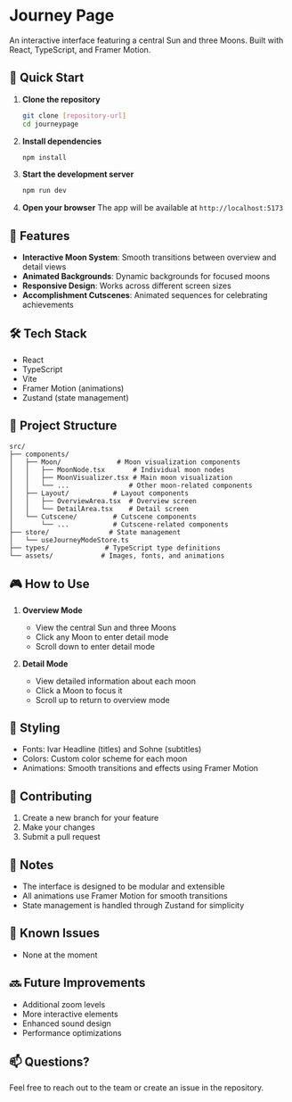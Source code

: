 # Journey Page

An interactive interface featuring a central Sun and three Moons. Built with React, TypeScript, and Framer Motion.

## 🚀 Quick Start

1. **Clone the repository**
   ```bash
   git clone [repository-url]
   cd journeypage
   ```

2. **Install dependencies**
   ```bash
   npm install
   ```

3. **Start the development server**
   ```bash
   npm run dev
   ```

4. **Open your browser**
   The app will be available at `http://localhost:5173`

## 🎯 Features

- **Interactive Moon System**: Smooth transitions between overview and detail views
- **Animated Backgrounds**: Dynamic backgrounds for focused moons
- **Responsive Design**: Works across different screen sizes
- **Accomplishment Cutscenes**: Animated sequences for celebrating achievements

## 🛠️ Tech Stack

- React
- TypeScript
- Vite
- Framer Motion (animations)
- Zustand (state management)

## 🎨 Project Structure

```
src/
├── components/
│   ├── Moon/              # Moon visualization components
│   │   ├── MoonNode.tsx       # Individual moon nodes
│   │   ├── MoonVisualizer.tsx # Main moon visualization
│   │   └── ...               # Other moon-related components
│   ├── Layout/           # Layout components
│   │   ├── OverviewArea.tsx  # Overview screen
│   │   └── DetailArea.tsx    # Detail screen
│   └── Cutscene/         # Cutscene components
│       └── ...           # Cutscene-related components
├── store/               # State management
│   └── useJourneyModeStore.ts
├── types/              # TypeScript type definitions
└── assets/            # Images, fonts, and animations
```

## 🎮 How to Use

1. **Overview Mode**
   - View the central Sun and three Moons
   - Click any Moon to enter detail mode
   - Scroll down to enter detail mode

2. **Detail Mode**
   - View detailed information about each moon
   - Click a Moon to focus it
   - Scroll up to return to overview mode

## 🎨 Styling

- Fonts: Ivar Headline (titles) and Sohne (subtitles)
- Colors: Custom color scheme for each moon
- Animations: Smooth transitions and effects using Framer Motion

## 🤝 Contributing

1. Create a new branch for your feature
2. Make your changes
3. Submit a pull request

## 📝 Notes

- The interface is designed to be modular and extensible
- All animations use Framer Motion for smooth transitions
- State management is handled through Zustand for simplicity

## 🐛 Known Issues

- None at the moment

## 🔜 Future Improvements

- Additional zoom levels
- More interactive elements
- Enhanced sound design
- Performance optimizations

## 📫 Questions?

Feel free to reach out to the team or create an issue in the repository.
